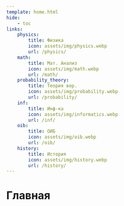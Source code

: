 ```yaml
---
template: home.html
hide:
    - toc
links:
    physics:
        title: Физика
        icon: assets/img/physics.webp
        url: /physics/
    math:
        title: Мат. Анализ
        icon: assets/img/math.webp
        url: /math/
    probability_theory:
        title: Теория вер.
        icon: assets/img/probability.webp
        url: /probability/
    inf:
        title: Инф-ка
        icon: assets/img/informatics.webp
        url: /inf/
    oib:
        title: ОИБ
        icon: assets/img/oib.webp
        url: /oib/
    history:
        title: История
        icon: assets/img/history.webp
        url: /history/
---
```


# Главная
